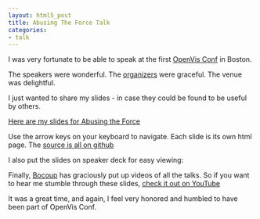 ```yaml
---
layout: html5_post
title: Abusing The Force Talk
categories:
- talk
---
```


I was very fortunate to be able to speak at the first [OpenVis Conf](http://openvisconf.com/) in Boston.

The speakers were wonderful. The [organizers](http://bocoup.com/) were graceful. The venue was delightful.

I just wanted to share my slides - in case they could be found to be useful by others.

[Here are my slides for Abusing the Force](http://vallandingham.me/force_talk/#0)

Use the arrow keys on your keyboard to navigate. Each slide is its own html page. The [source is all on github](https://github.com/vlandham/force_talk)

I also put the slides on speaker deck for easy viewing:

<script async class="speakerdeck-embed" data-id="e9bb8300a1ec013092ef0af45ce6d40d" data-ratio="1.33333333333333" src="//speakerdeck.com/assets/embed.js">
</script>
Finally, [Bocoup](http://bocoup.com/) has graciously put up videos of all the talks. So if you want to hear me stumble through these slides, [check it out on YouTube](http://www.youtube.com/watch?v=Mucmb33711A&list=PLlgxAbM67lYIQ5jid9cXsm72wEpHhAnyb&index=8)

It was a great time, and again, I feel very honored and humbled to have been part of OpenVis Conf.
